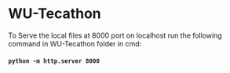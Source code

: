 # WU-Tecathon

To Serve the local files at 8000 port on localhost run the following command in WU-Tecathon folder in cmd:

#### `python -m http.server 8000`
